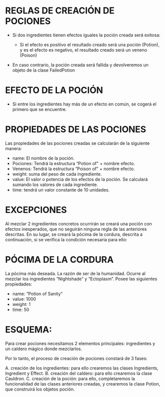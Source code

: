 # REGLAS DE CREACIÓN DE POCIONES

- Si dos ingredientes tienen efectos iguales la poción creada será exitosa: 
    - Si el efecto es positivo el resultado creado será una poción (Potion), y es el efecto es negativo, el resultado creado será un veneno (Poison)

- En caso contrario, la poción creada será fallida y devolveremos un objeto de la clase FailedPotion


# EFECTO DE LA POCIÓN

- Si entre los ingredientes hay más de un efecto en común, se cogerá el primero que se encuentre.


# PROPIEDADES DE LAS POCIONES

Las propiedades de las pociones creadas se calcularán de la siguiente manera:
 - name: El nombre de la poción. 
 - Pociones: Tendrá la estructura “Potion of” + nombre efecto. 
 - Venenos: Tendrá la estructura “Poison of” + nombre efecto.
 - weight: suma del peso de cada ingrediente.
 - value: El valor o potencia de los efectos de la poción. Se calculará sumando los valores de cada ingrediente.
 - time:  tendrá un valor constante de 10 unidades. 


# EXCEPCIONES

Al mezclar 2 ingredientes concretos ocurrirán se creará una poción con efectos inesperados, que no seguirán ninguna regla de las anteriores descritas. En su lugar, se creará la pócima de la cordura, descrita a continuación, si se verifica la condición necesaria para ello:

# PÓCIMA DE LA CORDURA

La pócima más deseada. La razón de ser de la humanidad. Ocurre al mezclar los ingredientes “Nightshade” y “Ectoplasm”. Posee las siguientes propiedades:
 - name: “Potion of Sanity”
 - value: 1000
 - weight: 1
 - time: 50


# ESQUEMA:

Para crear pociones necesitamos 2 elementos principales: ingredientes y un caldero mágico donde mezclarlos.

Por lo tanto, el proceso de creación de pociones constará de 3 fases: 

A. creación de los ingredientes: para ello crearemos las clases Ingredients, Ingredient y Effect.
B. creación del caldero: para ello crearemos la clase Cauldron.
C. creación de la poción: para ello, completaremos la funcionalidad de las clases anteriores creadas, y crearemos la clase Potion, que construirá los objetos poción.

